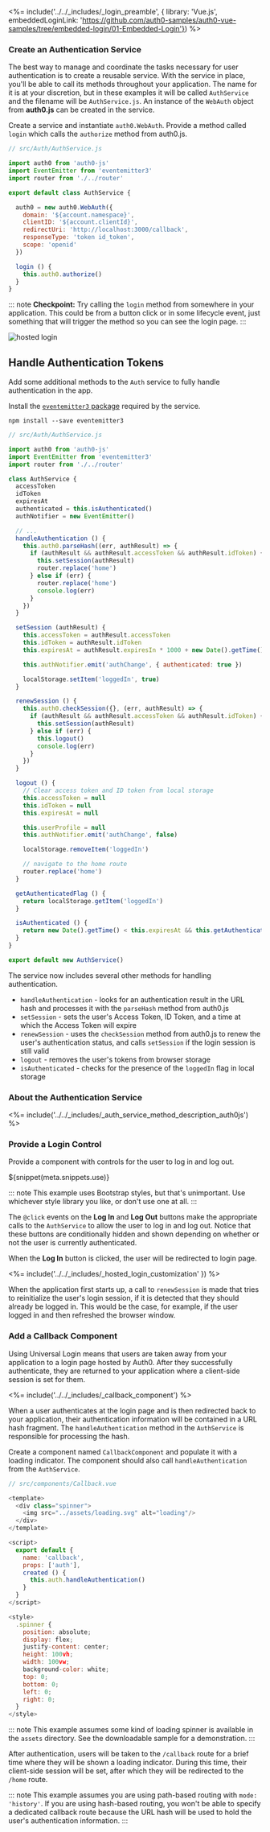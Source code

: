 <%= include('../../_includes/_login_preamble', { library: 'Vue.js', embeddedLoginLink: 'https://github.com/auth0-samples/auth0-vue-samples/tree/embedded-login/01-Embedded-Login'}) %>

### Create an Authentication Service

The best way to manage and coordinate the tasks necessary for user authentication is to create a reusable service. With the service in place, you'll be able to call its methods throughout your application. The name for it is at your discretion, but in these examples it will be called `AuthService` and the filename will be `AuthService.js`. An instance of the `WebAuth` object from **auth0.js** can be created in the service.

Create a service and instantiate `auth0.WebAuth`. Provide a method called `login` which calls the `authorize` method from auth0.js.

```js
// src/Auth/AuthService.js

import auth0 from 'auth0-js'
import EventEmitter from 'eventemitter3'
import router from './../router'

export default class AuthService {

  auth0 = new auth0.WebAuth({
    domain: '${account.namespace}',
    clientID: '${account.clientId}',
    redirectUri: 'http://localhost:3000/callback',
    responseType: 'token id_token',
    scope: 'openid'
  })

  login () {
    this.auth0.authorize()
  }
}
```

::: note
**Checkpoint:** Try calling the `login` method from somewhere in your application. This could be from a button click or in some lifecycle event, just something that will trigger the method so you can see the login page.
:::

![hosted login](/media/articles/web/hosted-login.png)

## Handle Authentication Tokens

Add some additional methods to the `Auth` service to fully handle authentication in the app.

Install the [`eventemitter3` package](https://github.com/primus/eventemitter3) required by the service.

`npm install --save eventemitter3`

```js
// src/Auth/AuthService.js

import auth0 from 'auth0-js'
import EventEmitter from 'eventemitter3'
import router from './../router'

class AuthService {
  accessToken
  idToken
  expiresAt
  authenticated = this.isAuthenticated()
  authNotifier = new EventEmitter()

  // ...
  handleAuthentication () {
    this.auth0.parseHash((err, authResult) => {
      if (authResult && authResult.accessToken && authResult.idToken) {
        this.setSession(authResult)
        router.replace('home')
      } else if (err) {
        router.replace('home')
        console.log(err)
      }
    })
  }

  setSession (authResult) {
    this.accessToken = authResult.accessToken
    this.idToken = authResult.idToken
    this.expiresAt = authResult.expiresIn * 1000 + new Date().getTime()

    this.authNotifier.emit('authChange', { authenticated: true })

    localStorage.setItem('loggedIn', true)
  }

  renewSession () {
    this.auth0.checkSession({}, (err, authResult) => {
      if (authResult && authResult.accessToken && authResult.idToken) {
        this.setSession(authResult)
      } else if (err) {
        this.logout()
        console.log(err)
      }
    })
  }

  logout () {
    // Clear access token and ID token from local storage
    this.accessToken = null
    this.idToken = null
    this.expiresAt = null

    this.userProfile = null
    this.authNotifier.emit('authChange', false)

    localStorage.removeItem('loggedIn')

    // navigate to the home route
    router.replace('home')
  }

  getAuthenticatedFlag () {
    return localStorage.getItem('loggedIn')
  }

  isAuthenticated () {
    return new Date().getTime() < this.expiresAt && this.getAuthenticatedFlag() === 'true'
  }
}

export default new AuthService()

```

The service now includes several other methods for handling authentication.

* `handleAuthentication` - looks for an authentication result in the URL hash and processes it with the `parseHash` method from auth0.js
* `setSession` - sets the user's Access Token, ID Token, and a time at which the Access Token will expire
* `renewSession` - uses the `checkSession` method from auth0.js to renew the user's authentication status, and calls `setSession` if the login session is still valid
* `logout` - removes the user's tokens from browser storage
* `isAuthenticated` - checks for the presence of the `loggedIn` flag in local storage

### About the Authentication Service

<%= include('../../_includes/_auth_service_method_description_auth0js') %>

### Provide a Login Control

Provide a component with controls for the user to log in and log out.

${snippet(meta.snippets.use)}

::: note
This example uses Bootstrap styles, but that's unimportant. Use whichever style library you like, or don't use one at all.
:::

The `@click` events on the **Log In** and **Log Out** buttons make the appropriate calls to the `AuthService` to allow the user to log in and log out. Notice that these buttons are conditionally hidden and shown depending on whether or not the user is currently authenticated.

When the **Log In** button is clicked, the user will be redirected to login page.

<%= include('../../_includes/_hosted_login_customization' }) %>

When the application first starts up, a call to `renewSession` is made that tries to reinitialize the user's login session, if it is detected that they should already be logged in. This would be the case, for example, if the user logged in and then refreshed the browser window.

### Add a Callback Component

Using Universal Login means that users are taken away from your application to a login page hosted by Auth0. After they successfully authenticate, they are returned to your application where a client-side session is set for them.

<%= include('../../_includes/_callback_component') %>

When a user authenticates at the login page and is then redirected back to your application, their authentication information will be contained in a URL hash fragment. The `handleAuthentication` method in the `AuthService` is responsible for processing the hash.

Create a component named `CallbackComponent` and populate it with a loading indicator. The component should also call `handleAuthentication` from the `AuthService`.

```js
// src/components/Callback.vue

<template>
  <div class="spinner">
    <img src="../assets/loading.svg" alt="loading"/>
  </div>
</template>

<script>
  export default {
    name: 'callback',
    props: ['auth'],
    created () {
      this.auth.handleAuthentication()
    }
  }
</script>

<style>
  .spinner {
    position: absolute;
    display: flex;
    justify-content: center;
    height: 100vh;
    width: 100vw;
    background-color: white;
    top: 0;
    bottom: 0;
    left: 0;
    right: 0;
  }
</style>

```

::: note
This example assumes some kind of loading spinner is available in the `assets` directory. See the downloadable sample for a demonstration.
:::

After authentication, users will be taken to the `/callback` route for a brief time where they will be shown a loading indicator. During this time, their client-side session will be set, after which they will be redirected to the `/home` route.

::: note
This example assumes you are using path-based routing with `mode: 'history'`. If you are using hash-based routing, you won't be able to specify a dedicated callback route because the URL hash will be used to hold the user's authentication information.
:::
